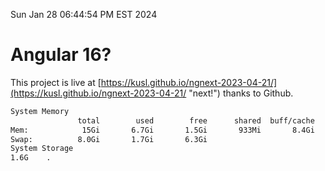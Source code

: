 Sun Jan 28 06:44:54 PM EST 2024

# Angular 16?


This project is live at [https://kusl.github.io/ngnext-2023-04-21/](https://kusl.github.io/ngnext-2023-04-21/ "next!") thanks to Github.

```bash
System Memory
               total        used        free      shared  buff/cache   available
Mem:            15Gi       6.7Gi       1.5Gi       933Mi       8.4Gi       8.6Gi
Swap:          8.0Gi       1.7Gi       6.3Gi
System Storage
1.6G	.
